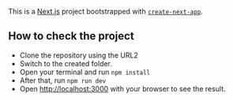 This is a [Next.js](https://nextjs.org/) project bootstrapped with [`create-next-app`](https://github.com/vercel/next.js/tree/canary/packages/create-next-app).

## How to check the project

- Clone the repository using the URL2
- Switch to the created folder.
- Open your terminal and run `npm install`
- After that, run `npm run dev`
- Open [http://localhost:3000](http://localhost:3000) with your browser to see the result.
